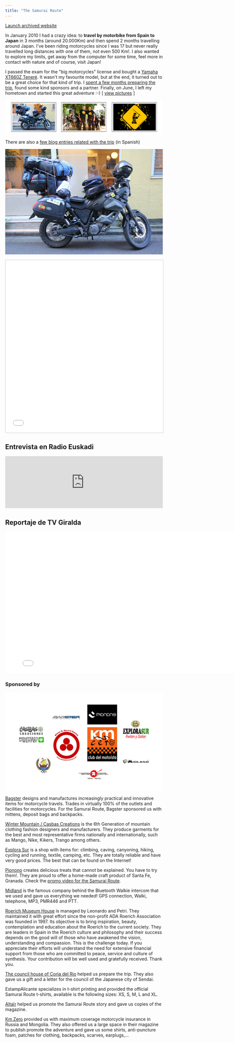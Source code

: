 ```yaml
---
title: "The Samurai Route"
---
```


<p class="align-center">
<a class="btn" href="http://rutasamurai.herokuapp.com" target="_blank">Launch archived website</a>
</p>

In January 2010 I had a crazy idea: to **travel by motorbike from Spain to Japan** in 3 months (around 20.000Km) and then spend 2 months travelling around Japan. I've been riding motorcycles since I was 17 but never really travelled long distances with one of them, not even 500 Km!. I also wanted to explore my limits, get away from the computer for some time, feel more in contact with nature and of course, visit Japan!

I passed the exam for the "big motorcycles" license and bought a [Yamaha XT660Z Teneré](https://en.wikipedia.org/wiki/Yamaha_XT660Z_T%C3%A9n%C3%A9r%C3%A9). It wasn't my favourite model, but at the end, it turned out to be a great choice for that kind of trip. I [spent a few months preparing the trip](/category/samurai-route), found some kind sponsors and a partner. Finally, on June, I left my hometown and started this great adventure :-) [ <a href="https://www.facebook.com/rutasamurai/photos_stream?tab=photos_albums" target="_blank">view pictures</a> ]

![](./images/1.jpg "Loading the bike in Tokyo, ready to start the trip and the project's logo")

There are also a [few blog entries related with the trip](/category/samurai-route) (in Spanish)

![Loading the bike in Tokio](./images/ruta-samurai-loading-bike.jpg "Loading the bike in Tokyo")

<iframe frameborder="0" height="550" marginheight="0" marginwidth="0" scrolling="no" src="//maps.google.es/maps/ms?hl=es&ie=UTF8&t=h&msa=0&msid=109521630100610492151.00047cbcf9d4d2e0c9663&ll=45.58329,65.742188&spn=84.257979,149.414063&z=2&output=embed" style="border: 1px solid #CCCCCC;" width="100%"></iframe>

## Entrevista en Radio Euskadi

<iframe width="100%" height="166" scrolling="no" frameborder="no" allow="autoplay" src="https://w.soundcloud.com/player/?url=https%3A//api.soundcloud.com/tracks/564940968&color=%23080506&auto_play=false&hide_related=false&show_comments=true&show_user=true&show_reposts=false&show_teaser=true"></iframe>

## Reportaje de TV Giralda

<iframe allowfullscreen="allowfullscreen" frameborder="0" width="800" height="450" src="//www.youtube.com/embed/mDsD1S7m3_A?rel=0"></iframe>

### Sponsored by

![](./images/sponsors.jpg)

[Bagster](http://www.bagster.com/es/) designs and manufactures increasingly practical and innovative items for motorcycle travels. Trades in virtually 100% of the outlets and facilities for motorcycles. For the Samurai Route, Bagster sponsored us with mittens, deposit bags and backpacks.

[Winter Mountain / Casbas Creations](http://www.creacionescasbas.com/) is the 6th Generation of mountain clothing fashion designers and manufacturers. They produce garments for the best and most representative firms nationally and internationally, such as Mango, Nike, Kikers, Trango among others.

[Explora Sur](http://explorasur.com/) is a shop with items for: climbing, caving, canyoning, hiking, cycling and running, textile, camping, etc. They are totally reliable and have very good prices. The best that can be found on the Internet!

[Pionono](http://www.pionono.es/) creates delicious treats that cannot be explained. You have to try them!. They are proud to offer a home-made craft product of Santa Fe, Granada. Check the <a href="https://www.youtube.com/watch?v=So5_lX2Cgn4">promo video for the Samurai Route</a>.

[Midland](http://www.midland.es/) is the famous company behind the Bluetooth Walkie intercom that we used and gave us everything we needed! GPS connection, Walki, telephone, MP3, PMR446 and PTT.

[Roerich Museum House](http://shambala-roerich.com/) is managed by Leonardo and Petri. They maintained it with great effort since the non-profit ADA Roerich Association was founded in 1997. Its objective is to bring inspiration, beauty, contemplation and education about the Roerich to the current society. They are leaders in Spain in the Roerich culture and philosophy and their success depends on the good will of those who have awakened the vision, understanding and compassion. This is the challenge today. If you appreciate their efforts will understand the need for extensive financial support from those who are committed to peace, service and culture of synthesis. Your contribution will be well used and gratefully received. Thank you.

[The council house of Coria del Rio](http://www.ayto-coriadelrio.es/) helped us prepare the trip. They also gave us a gift and a letter for the council of the Japanese city of Sendai.

EstampAlicante specializes in t-shirt printing and provided the official Samurai Route t-shirts, available is the following sizes: XS, S, M, L and XL.

[Altaïr](http://www.altairblog.com/) helped us promote the Samurai Route story and gave us copies of the magazine.

[Km Zero](http://www.kmcero.es/) provided us with maximum coverage motorcycle insurance in Russia and Mongolia. They also offered us a large space in their magazine to publish promote the adventure and gave us some shirts, anti-puncture foam, patches for clothing, backpacks, scarves, earplugs,...
